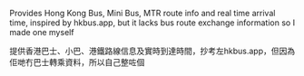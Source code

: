Provides Hong Kong Bus, Mini Bus, MTR route info and real time arrival time, inspired by hkbus.app,
but it lacks bus route exchange information so I made one myself

提供香港巴士、小巴、港鐵路線信息及實時到達時間，抄考左hkbus.app，但因為佢哋冇巴士轉乘資料，所以自己整咗個
